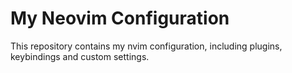 # My Neovim Configuration
This repository contains my nvim configuration, including plugins, keybindings and custom settings.


